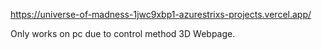 https://universe-of-madness-1jwc9xbp1-azurestrixs-projects.vercel.app/


Only works on pc due to control method 3D Webpage.

